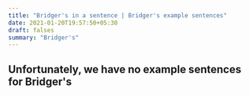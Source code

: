 ```yaml
---
title: "Bridger's in a sentence | Bridger's example sentences"
date: 2021-01-20T19:57:50+05:30
draft: falses
summary: "Bridger's"
---
```

## Unfortunately, we have no example sentences for Bridger's                 

